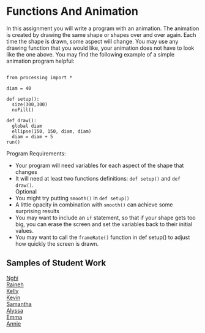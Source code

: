 Functions And Animation
=======================
In this assignment you will write a program with an animation. The animation is created by drawing the same shape or shapes over and over again. Each time the shape is drawn, some aspect will change. You may use any drawing function that you would like, your animation does not have to look like the one above. You may find the following example of a simple animation program helpful:
<pre><code>
from processing import *

diam = 40

def setup():
  size(300,300)
  noFill()

def draw():
  global diam
  ellipse(150, 150, diam, diam)
  diam = diam + 5
run()
</code></pre>   
Program Requirements:   
* Your program will need variables for each aspect of the shape that changes
* It will need at least two functions definitions: `def setup()` and `def draw()`.   
Optional   
* You might try putting `smooth()` in `def setup()`
* A little opacity in combination with `smooth()` can achieve some surprising results
* You may want to include an `if` statement, so that if your shape gets too big, you can erase the screen and set the variables back to their initial values.
* You may want to call the `frameRate()` function in def setup() to adjust how quickly the screen is drawn.   

Samples of Student Work   
-----------------------   
[Nghi](https://trinket.io/python/88d0ffaaf1?outputOnly=true&runOption=run)   
[Raineh](https://trinket.io/python/a78be9a0f8?outputOnly=true&runOption=run)   
[Kelly](https://trinket.io/python/f936c54028?outputOnly=true&runOption=run)   
[Kevin](https://trinket.io/python/a0cf399979?outputOnly=true&runOption=run)  
[Samantha](https://trinket.io/python/c251004479?outputOnly=true&runOption=run)   
[Alyssa](https://trinket.io/python/eb659f08e4?outputOnly=true&runOption=run)   
[Emma](https://trinket.io/python/d8eec037c2?outputOnly=true&runOption=run)   
[Annie](https://trinket.io/python/3f4e2288bd?outputOnly=true&runOption=run)   
